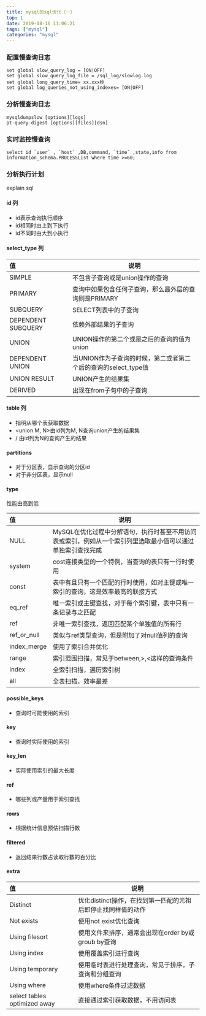 ```yaml
---
title: mysql的sql优化（一）
top: 1
date: 2019-08-16 11:06:21
tags: ["mysql"]
categories: "mysql"
---
```


### 配置慢查询日志

``` mysql
set global slow_query_log = [ON|OFF]
set global slow_query_log_file = /sql_log/slowlog.log
set global long_query_time= xx.xxx秒
set global log_queries_not_using_indexes= [ON|OFF]
```

### 分析慢查询日志

``` mysql
mysqldumpslow [options][logs]
pt-query-digest [options][files][dsn]
```

### 实时监控慢查询

``` mysql
select id `user` , `host` ,DB,command, `time` ,state,info from information_schema.PROCESSList where time >=60;
```

### 分析执行计划

explain sql

#### id 列

* id表示查询执行顺序
* id相同时由上到下执行
* id不同时由大到小执行

#### select_type 列

|值|说明|
|:----- |-----|
|SIMPLE |不包含子查询或是union操作的查询|
|PRIMARY |查询中如果包含任何子查询，那么最外层的查询则是PRIMARY|
|SUBQUERY |SELECT列表中的子查询|
|DEPENDENT SUBQUERY |依赖外部结果的子查询|
|UNION  |UNION操作的第二个或是之后的查询的值为union|
|DEPENDENT UNION |当UNION作为子查询的时候，第二或者第二个后的查询的select_type值|
|UNION RESULT |UNION产生的结果集|
|DERIVED |出现在from子句中的子查询|

#### table 列

* 指明从哪个表获取数据
* <union M, N>由id列为M, N查询union产生的结果集
* <derived N>/<subquery N> 由id列为N的查询产生的结果

#### partitions

* 对于分区表，显示查询的分区id
* 对于非分区表，显示null

#### type
性能由高到低

|值|说明|
|:----- |-----|
|NULL |MySQL在优化过程中分解语句，执行时甚至不用访问表或索引，例如从一个索引列里选取最小值可以通过单独索引查找完成|
|system |cost连接类型的一个特例，当查询的表只有一行时使用|
|const |表中有且只有一个匹配的行时使用，如对主键或唯一索引的查询，这是效率最高的联接方式|
|eq_ref |唯一索引或主键查找，对于每个索引键，表中只有一条记录与之匹配|
|ref |非唯一索引查找，返回匹配某个单独值的所有行|
|ref_or_null |类似与ref类型查询，但是附加了对null值列的查询|
|index_merge |使用了索引合并优化|
|range |索引范围扫描，常见于between,>,<这样的查询条件|
|index |全索引扫描，遍历索引树|
|all |全表扫描，效率最差|

#### possible_keys
* 查询时可能使用的索引

#### key
* 查询时实际使用的索引
#### key_len
* 实际使用索引的最大长度

#### ref
* 哪些列或产量用于索引查找
#### rows
* 根据统计信息预估扫描行数
#### filtered
* 返回结果行数占读取行数的百分比
#### extra

|值|说明|
|:----- |-----|
|Distinct |优化distinct操作，在找到第一匹配的元祖后即停止找同样值的动作|
|Not exists |使用not exist优化查询|
|Using filesort |使用文件来排序，通常会出现在order by或groub by查询|
|Using index |使用覆盖索引进行查询|
|Using temporary|使用临时表进行处理查询，常见于排序，子查询和分组查询|
|Using where|使用where条件过滤数据|
|select tables optimized away|直接通过索引获取数据，不用访问表|

